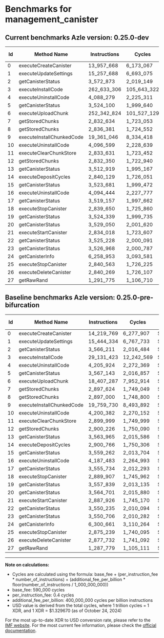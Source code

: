# Benchmarks for management_canister

## Current benchmarks Azle version: 0.25.0-dev

| Id  | Method Name               | Instructions | Cycles      | USD           | USD/Million Calls | Change                                |
| --- | ------------------------- | ------------ | ----------- | ------------- | ----------------- | ------------------------------------- |
| 0   | executeCreateCanister     | 13_957_668   | 6_173_067   | $0.0000082081 | $8.20             | <font color="green">-262_101</font>   |
| 1   | executeUpdateSettings     | 15_257_688   | 6_693_075   | $0.0000088996 | $8.89             | <font color="green">-186_646</font>   |
| 2   | getCanisterStatus         | 3_572_873    | 2_019_149   | $0.0000026848 | $2.68             | <font color="red">+6_662</font>       |
| 3   | executeInstallCode        | 262_633_306  | 105_643_322 | $0.0001404708 | $140.47           | <font color="red">+233_501_883</font> |
| 4   | executeUninstallCode      | 4_088_279    | 2_225_311   | $0.0000029589 | $2.95             | <font color="green">-117_645</font>   |
| 5   | getCanisterStatus         | 3_524_100    | 1_999_640   | $0.0000026589 | $2.65             | <font color="green">-43_043</font>    |
| 6   | executeUploadChunk        | 252_342_824  | 101_527_129 | $0.0001349976 | $134.99           | <font color="red">+233_935_537</font> |
| 7   | getStoredChunks           | 2_832_634    | 1_723_053   | $0.0000022911 | $2.29             | <font color="green">-64_990</font>    |
| 8   | getStoredChunks           | 2_836_381    | 1_724_552   | $0.0000022931 | $2.29             | <font color="green">-60_619</font>    |
| 9   | executeInstallChunkedCode | 19_361_046   | 8_334_418   | $0.0000110820 | $11.08            | <font color="green">-398_684</font>   |
| 10  | executeUninstallCode      | 4_096_599    | 2_228_639   | $0.0000029634 | $2.96             | <font color="green">-103_783</font>   |
| 11  | executeClearChunkStore    | 2_833_631    | 1_723_452   | $0.0000022916 | $2.29             | <font color="green">-66_368</font>    |
| 12  | getStoredChunks           | 2_832_350    | 1_722_940   | $0.0000022909 | $2.29             | <font color="green">-67_876</font>    |
| 13  | getCanisterStatus         | 3_512_919    | 1_995_167   | $0.0000026529 | $2.65             | <font color="green">-51_046</font>    |
| 14  | executeDepositCycles      | 2_840_129    | 1_726_051   | $0.0000022951 | $2.29             | <font color="green">-60_637</font>    |
| 15  | getCanisterStatus         | 3_523_681    | 1_999_472   | $0.0000026586 | $2.65             | <font color="green">-35_581</font>    |
| 16  | executeUninstallCode      | 4_094_444    | 2_227_777   | $0.0000029622 | $2.96             | <font color="green">-93_039</font>    |
| 17  | getCanisterStatus         | 3_519_157    | 1_997_662   | $0.0000026562 | $2.65             | <font color="green">-36_577</font>    |
| 18  | executeStopCanister       | 2_839_650    | 1_725_860   | $0.0000022948 | $2.29             | <font color="green">-50_257</font>    |
| 19  | getCanisterStatus         | 3_524_339    | 1_999_735   | $0.0000026590 | $2.65             | <font color="green">-33_500</font>    |
| 20  | getCanisterStatus         | 3_529_050    | 2_001_620   | $0.0000026615 | $2.66             | <font color="green">-35_651</font>    |
| 21  | executeStartCanister      | 2_834_018    | 1_723_607   | $0.0000022918 | $2.29             | <font color="green">-53_908</font>    |
| 22  | getCanisterStatus         | 3_525_228    | 2_000_091   | $0.0000026595 | $2.65             | <font color="green">-25_007</font>    |
| 23  | getCanisterStatus         | 3_526_968    | 2_000_787   | $0.0000026604 | $2.66             | <font color="green">-23_738</font>    |
| 24  | getCanisterInfo           | 6_258_953    | 3_093_581   | $0.0000041134 | $4.11             | <font color="green">-41_708</font>    |
| 25  | executeStopCanister       | 2_840_563    | 1_726_225   | $0.0000022953 | $2.29             | <font color="green">-34_676</font>    |
| 26  | executeDeleteCanister     | 2_840_269    | 1_726_107   | $0.0000022952 | $2.29             | <font color="green">-37_463</font>    |
| 27  | getRawRand                | 1_291_775    | 1_106_710   | $0.0000014716 | $1.47             | <font color="red">+3_996</font>       |

## Baseline benchmarks Azle version: 0.25.0-pre-bifurcation

| Id  | Method Name               | Instructions | Cycles     | USD           | USD/Million Calls |
| --- | ------------------------- | ------------ | ---------- | ------------- | ----------------- |
| 0   | executeCreateCanister     | 14_219_769   | 6_277_907  | $0.0000083475 | $8.34             |
| 1   | executeUpdateSettings     | 15_444_334   | 6_767_733  | $0.0000089989 | $8.99             |
| 2   | getCanisterStatus         | 3_566_211    | 2_016_484  | $0.0000026813 | $2.68             |
| 3   | executeInstallCode        | 29_131_423   | 12_242_569 | $0.0000162786 | $16.27            |
| 4   | executeUninstallCode      | 4_205_924    | 2_272_369  | $0.0000030215 | $3.02             |
| 5   | getCanisterStatus         | 3_567_143    | 2_016_857  | $0.0000026818 | $2.68             |
| 6   | executeUploadChunk        | 18_407_287   | 7_952_914  | $0.0000105748 | $10.57            |
| 7   | getStoredChunks           | 2_897_624    | 1_749_049  | $0.0000023257 | $2.32             |
| 8   | getStoredChunks           | 2_897_000    | 1_748_800  | $0.0000023253 | $2.32             |
| 9   | executeInstallChunkedCode | 19_759_730   | 8_493_892  | $0.0000112941 | $11.29            |
| 10  | executeUninstallCode      | 4_200_382    | 2_270_152  | $0.0000030186 | $3.01             |
| 11  | executeClearChunkStore    | 2_899_999    | 1_749_999  | $0.0000023269 | $2.32             |
| 12  | getStoredChunks           | 2_900_226    | 1_750_090  | $0.0000023270 | $2.32             |
| 13  | getCanisterStatus         | 3_563_965    | 2_015_586  | $0.0000026801 | $2.68             |
| 14  | executeDepositCycles      | 2_900_766    | 1_750_306  | $0.0000023273 | $2.32             |
| 15  | getCanisterStatus         | 3_559_262    | 2_013_704  | $0.0000026776 | $2.67             |
| 16  | executeUninstallCode      | 4_187_483    | 2_264_993  | $0.0000030117 | $3.01             |
| 17  | getCanisterStatus         | 3_555_734    | 2_012_293  | $0.0000026757 | $2.67             |
| 18  | executeStopCanister       | 2_889_907    | 1_745_962  | $0.0000023216 | $2.32             |
| 19  | getCanisterStatus         | 3_557_839    | 2_013_135  | $0.0000026768 | $2.67             |
| 20  | getCanisterStatus         | 3_564_701    | 2_015_880  | $0.0000026805 | $2.68             |
| 21  | executeStartCanister      | 2_887_926    | 1_745_170  | $0.0000023205 | $2.32             |
| 22  | getCanisterStatus         | 3_550_235    | 2_010_094  | $0.0000026728 | $2.67             |
| 23  | getCanisterStatus         | 3_550_706    | 2_010_282  | $0.0000026730 | $2.67             |
| 24  | getCanisterInfo           | 6_300_661    | 3_110_264  | $0.0000041356 | $4.13             |
| 25  | executeStopCanister       | 2_875_239    | 1_740_095  | $0.0000023138 | $2.31             |
| 26  | executeDeleteCanister     | 2_877_732    | 1_741_092  | $0.0000023151 | $2.31             |
| 27  | getRawRand                | 1_287_779    | 1_105_111  | $0.0000014694 | $1.46             |

---

**Note on calculations:**

-   Cycles are calculated using the formula: base_fee + (per_instruction_fee \* number_of_instructions) + (additional_fee_per_billion \* floor(number_of_instructions / 1_000_000_000))
-   base_fee: 590_000 cycles
-   per_instruction_fee: 0.4 cycles
-   additional_fee_per_billion: 400_000_000 cycles per billion instructions
-   USD value is derived from the total cycles, where 1 trillion cycles = 1 XDR, and 1 XDR = $1.329670 (as of October 24, 2024)

For the most up-to-date XDR to USD conversion rate, please refer to the [IMF website](https://www.imf.org/external/np/fin/data/rms_sdrv.aspx).
For the most current fee information, please check the [official documentation](https://internetcomputer.org/docs/current/developer-docs/gas-cost#execution).

